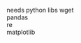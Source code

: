 needs python libs
    wget             
    pandas            
    re            
    matplotlib            

